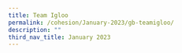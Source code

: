 ```yaml
---
title: Team Igloo
permalink: /cohesion/January-2023/gb-teamigloo/
description: ""
third_nav_title: January 2023
---
```

